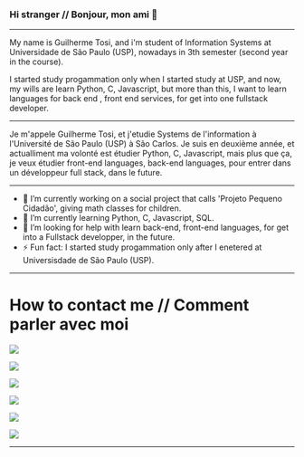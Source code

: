 ### Hi stranger  // Bonjour, mon ami 👋

-----------------------------------------------------------------------------------------------------------------------------------------------------------------------

  My name is Guilherme Tosi, and i'm student of Information Systems at Universidade de São Paulo (USP), nowadays in 3th semester (second year in the course).
 
  I started study progammation only when I started study at USP, and now, my wills are learn Python, C, Javascript, but more than this, I want to learn languages
  for back end , front end services, for get into one fullstack developer.
  
-----------------------------------------------------------------------------------------------------------------------------------------------------------------------
 
  Je m'appele Guilherme Tosi, et j'etudie Systems de l'information à l'Université de São Paulo (USP) à São Carlos. Je suis en deuxième année, et actualliment ma volonté est étudier Python, C, Javascript, mais plus que ça, je veux étudier front-end languages, back-end languages, pour entrer dans un développeur full stack, dans le future.
  
-----------------------------------------------------------------------------------------------------------------------------------------------------------------------

- 🔭 I’m currently working on a social project that calls 'Projeto Pequeno Cidadão', giving math classes for children.
- 🌱 I’m currently learning Python, C, Javascript, SQL.
- 🤔 I’m looking for help with learn back-end, front-end languages, for get into a Fullstack developper, in the future.
- ⚡ Fun fact: I started study progammation only after I enetered at Universisdade de São Paulo (USP).

-----------------------------------------------------------------------------------------------------------------------------------------------------------------------

 # How to contact me // Comment parler avec moi
 
 <a href="https://www.linkedin.com/in/guilherme-henrique-galdini-tosi-72865b202" target="_blank"><img src="https://img.shields.io/badge/-LinkedIn-%230077B5?style=for-the-badge&logo=linkedin&logoColor=white" target="_blank"></a> 
 
 <a href = "mailto:galdiniguilherme@usp.br"><img src="https://img.shields.io/badge/-Gmail-%23333?style=for-the-badge&logo=gmail&logoColor=white" target="_blank"></a>
 
 <a href="https://instagram.com/tosiapenas" target="_blank"><img src="https://img.shields.io/badge/-Instagram-%23E4405F?style=for-the-badge&logo=instagram&logoColor=white" target="_blank"></a>
 
 <a href="https://wa.me/5519996380863" target="_blanck"><img src="https://img.shields.io/badge/WhatsApp-25D366?style=for-the-badge&logo=whatsapp&logoColor=white" target="_blank"></a>
 
 <a href="https://www.facebook.com/guilherme.galdini.7/" target="_blank"><img src ="https://img.shields.io/badge/Facebook-1877F2?style=for-the-badge&logo=facebook&logoColor=white" target="_blank"></a>
 
 <a href="https://t.me/Tosi2506" target="_blank"><img src ="https://img.shields.io/badge/Telegram-2CA5E0?style=for-the-badge&logo=telegram&logoColor=white" target="_blank"></a>

-----------------------------------------------------------------------------------------------------------------------------------------------------------------------
 
 
